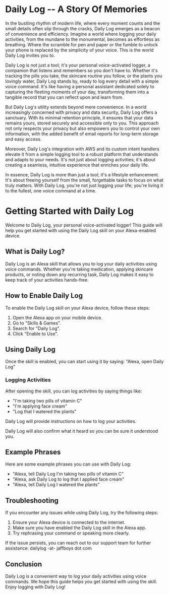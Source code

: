 # Daily Log -- A Story Of Memories
In the bustling rhythm of modern life, where every moment counts and the small details often slip through the cracks, Daily Log emerges as a beacon of convenience and efficiency. Imagine a world where logging your daily activities, from the mundane to the monumental, becomes as effortless as breathing. Where the scramble for pen and paper or the fumble to unlock your phone is replaced by the simplicity of your voice. This is the world Daily Log invites you to.

Daily Log is not just a tool; it's your personal voice-activated logger, a companion that listens and remembers so you don't have to. Whether it's tracking the pills you take, the skincare routine you follow, or the plants you lovingly water, Daily Log stands by, ready to log every detail with a simple voice command. It's like having a personal assistant dedicated solely to capturing the fleeting moments of your day, transforming them into a tangible record that you can reflect upon and learn from.

But Daily Log's utility extends beyond mere convenience. In a world increasingly concerned with privacy and data security, Daily Log offers a sanctuary. With its minimal retention principle, it ensures that your data remains yours, stored securely and accessible only to you. This approach not only respects your privacy but also empowers you to control your own information, with the added benefit of email reports for long-term storage and easy access.

Moreover, Daily Log's integration with AWS and its custom intent handlers elevate it from a simple logging tool to a robust platform that understands and adapts to your needs. It's not just about logging activities; it's about creating a seamless, intuitive experience that enriches your daily life.

In essence, Daily Log is more than just a tool; it's a lifestyle enhancement. It's about freeing yourself from the small, forgettable tasks to focus on what truly matters. With Daily Log, you're not just logging your life; you're living it to the fullest, one voice command at a time.

# Getting Started with Daily Log

Welcome to Daily Log, your personal voice-activated logger! This guide will help you get started with using the Daily Log skill on your Alexa-enabled device.

## What is Daily Log?

Daily Log is an Alexa skill that allows you to log your daily activities using voice commands. Whether you're taking medication, applying skincare products, or noting down any recurring task, Daily Log makes it easy to keep track of your activities hands-free.

## How to Enable Daily Log

To enable the Daily Log skill on your Alexa device, follow these steps:

1. Open the Alexa app on your mobile device.
2. Go to "Skills & Games".
3. Search for "Daily Log".
4. Click "Enable to Use".

## Using Daily Log

Once the skill is enabled, you can start using it by saying: "Alexa, open Daily Log"

### Logging Activities

After opening the skill, you can log activities by saying things like:

- "I'm taking two pills of vitamin C"
- "I'm applying face cream"
- "Log that I watered the plants"

Daily Log will provide instructions on how to log your activities.

Daily Log will also confirm what it heard so you can be sure it understood you. 

## Example Phrases

Here are some example phrases you can use with Daily Log:

- "Alexa, tell Daily Log I'm taking two pills of vitamin C"
- "Alexa, ask Daily Log to log that I applied face cream"
- "Alexa, tell Daily Log I watered the plants"

## Troubleshooting

If you encounter any issues while using Daily Log, try the following steps:

1. Ensure your Alexa device is connected to the internet.
2. Make sure you have enabled the Daily Log skill in the Alexa app.
3. Try rephrasing your command or speaking more clearly.

If the issue persists, you can reach out to our support team for further assistance: dailylog -at- jaffboys dot com

## Conclusion

Daily Log is a convenient way to log your daily activities using voice commands. We hope this guide helps you get started with using the skill. Enjoy logging with Daily Log!